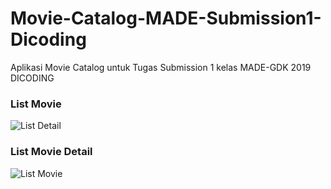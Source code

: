 # Movie-Catalog-MADE-Submission1-Dicoding
Aplikasi Movie Catalog untuk Tugas Submission 1 kelas MADE-GDK 2019 DICODING

### **List Movie**
![List Detail](https://user-images.githubusercontent.com/41421152/60691460-f1a9e780-9ef9-11e9-9ad8-48e678013aa4.png)

### **List Movie Detail**
![List Movie](https://user-images.githubusercontent.com/41421152/60691448-e5be2580-9ef9-11e9-9d61-cf22b8636abf.png)

